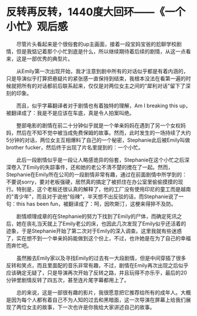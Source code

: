 # 反转再反转，1440度大回环——《一个小忙》观后感
&emsp;&emsp;尽管片头看起来是个很俗套的up主画面，接着一段宝妈宝爸的尬聊学校剧情，但是我惦记着那个小忙到底是什么，所以继续期待着后续的剧情，从这一点看来，这是一部优秀的典型片。

&emsp;&emsp;从Emily第一次出现开始，我才注意到剧中所有的对话似乎都是有着内涵的，只是导演似乎打算把悬疑片的紧张感一直保持到结束，我根本没法在看第一遍的时候就把所有的对话都前后联系起来，仅仅是对两位女主之间的"犀利对话"留下了深刻的印象。

&emsp;&emsp;而且，似乎字幕翻译者对于剧情也有着独特的理解，Am I breaking this up，被翻译成了：我是不是应该在车底，真是令人拍案叫绝。

&emsp;&emsp;整部电影的剧情在前二十分钟似乎就是一个单亲妈妈在遇到了另一个女权妈妈，然后在不知不觉中被当成免费保姆的故事。然而，此时发生的一场持续了大约5分钟的对话，两位女主互相爆料了自己的一个秘密，Stephanie此后被Emily叫做brother fucker，然后终于出现了片名里提到的：一个小忙。

&emsp;&emsp;此后一段剧情似乎是一段让人略感诡异的俗套，Stephanie在这个小忙之后深深卷入了Emily的失踪事件，还和她的老公不清不楚的搅在了一起。然而，Stephanie在Emily所在公司的一段剧情非常有趣，通过在前面剧情中所学到的：不要说sorry，要对老板强硬，居然真的搞定了被抓住在办公室里偷偷摸摸的现行。特别是，这个老板还很认真的解释了，他的工厂没有使用印尼的童工而是越南的"青少年"，而且对于说他"俗辣"，半天想不出反驳的话，而Stephanie说了一句：this has been fun，被翻译成了：呵，因吹斯汀，这梗来得猝不及防。

&emsp;&emsp;剧情顺理成章的在Stephanie的努力下找到了Emily的尸体，而确定死讯之后，她在丧礼当天就上了Emily老公的床，也因此几次发现了Emily似乎还活着的迹象，于是Stephanie开始了第二次对于Emily的深入调查。这里我就有些迷惑了，实在想不到一个单亲妈妈能做到这个份上，不过，也许她是在为了自己的幸福而奔忙吧。

&emsp;&emsp;虽然搬去Emily家以及寻找Emily的过去有一大段剧情，但是中间穿插了很多反转和笑点，而且里面配的音乐非常有趣，不过，剧情在Emily再次出现之后似乎应该确定无疑了，只是导演再次开始了反转之路，并且玩得不亦乐乎，最后的20分钟里剧情反转了四五次，甚至连片尾字幕都用上了。

&emsp;&emsp;总的来说，这是一部很有趣的影片，我很愿意把它推荐给所有的成年人。大概是因为每个人都有着自己不为人知的过去和黑暗面，这一次导演在屏幕上给我们展现了两位女主的故事，下一次也许是你我给大家讲述自己的故事。